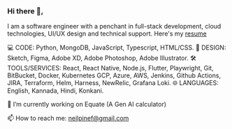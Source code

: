 ### Hi there 👋,
I am a software engineer with a penchant in full-stack development, cloud technologies, UI/UX design and technical support. Here's my [resume](https://github.com/Hystyic/Hystyic/blob/a6117df5d50e9c0f19c3a99226bdc6270b4b4347/Neil_Fernandes.pdf)

💻 CODE: Python, MongoDB, JavaScript, Typescript, HTML/CSS.
🌸 DESIGN: Sketch, Figma, Adobe XD, Adobe Photoshop, Adobe Illustrator.
🛠️ TOOLS/SERVICES: React, React Native, Node.js, Flutter, Playwright, Git, BitBucket, Docker, Kubernetes GCP, Azure, AWS, Jenkins, Github Actions, JIRA, Terraform, Helm,
Harness, NewRelic, Grafana Loki.
🌐 LANGUAGES: English, Kannada, Hindi, Konkani.

🔭 I’m currently working on Equate (A Gen AI calculator)  

📫 How to reach me: neilpinef@gmail.com 
